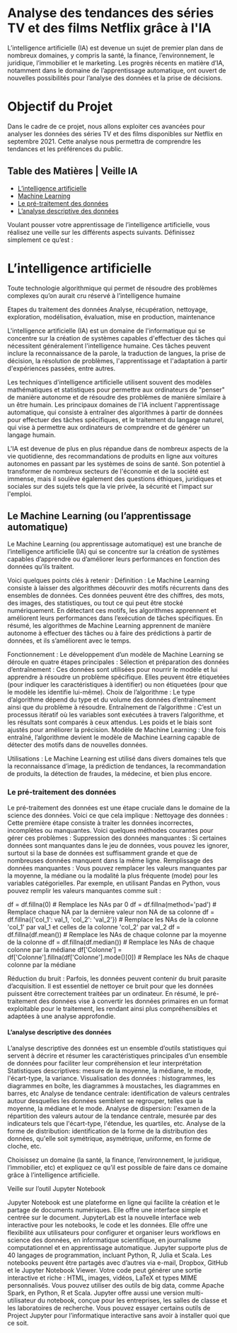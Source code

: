 # Analyse des tendances des séries TV et des films Netflix grâce à l'IA

L’intelligence artificielle (IA) est devenue un sujet de premier plan dans de nombreux domaines, y compris la santé, la finance, l’environnement, le juridique, l’immobilier et le marketing. Les progrès récents en matière d’IA, notamment dans le domaine de l’apprentissage automatique, ont ouvert de nouvelles possibilités pour l’analyse des données et la prise de décisions.

# Objectif du Projet
Dans le cadre de ce projet, nous allons exploiter ces avancées pour analyser les données des séries TV et des films disponibles sur Netflix en septembre 2021. Cette analyse nous permettra de comprendre les tendances et les préférences du public.
## Table des Matières | Veille IA
- [L’intelligence artificielle](#lintelligence-artificielle)
- [Machine Learning](#machine-learning)
- [Le pré-traitement des données](#pré-traitement-des-données)
- [L’analyse descriptive des données](#lanalyse-descriptive-des-données)


Voulant pousser votre apprentissage de l’intelligence artificielle, vous réalisez
une veille sur les différents aspects suivants. Définissez simplement ce qu’est :

# L’intelligence artificielle

Toute technologie algorithmique qui permet de résoudre des problèmes complexes qu’on aurait cru réservé à l’intelligence humaine

Etapes du traitement des données
Analyse, récupération, nettoyage, exploration, modélisation, évaluation, mise en production, maintenance

L'intelligence artificielle (IA) est un domaine de l'informatique qui se concentre sur la création de systèmes capables d'effectuer des tâches qui nécessitent généralement l'intelligence humaine. Ces tâches peuvent inclure la reconnaissance de la parole, la traduction de langues, la prise de décision, la résolution de problèmes, l'apprentissage et l'adaptation à partir d'expériences passées, entre autres.

Les techniques d'intelligence artificielle utilisent souvent des modèles mathématiques et statistiques pour permettre aux ordinateurs de "penser" de manière autonome et de résoudre des problèmes de manière similaire à un être humain. Les principaux domaines de l'IA incluent l'apprentissage automatique, qui consiste à entraîner des algorithmes à partir de données pour effectuer des tâches spécifiques, et le traitement du langage naturel, qui vise à permettre aux ordinateurs de comprendre et de générer un langage humain.

L'IA est devenue de plus en plus répandue dans de nombreux aspects de la vie quotidienne, des recommandations de produits en ligne aux voitures autonomes en passant par les systèmes de soins de santé. Son potentiel à transformer de nombreux secteurs de l'économie et de la société est immense, mais il soulève également des questions éthiques, juridiques et sociales sur des sujets tels que la vie privée, la sécurité et l'impact sur l'emploi.


## Le Machine Learning (ou l’apprentissage automatique)

 Le Machine Learning (ou apprentissage automatique) est une branche de l’intelligence artificielle (IA) qui se concentre sur la création de systèmes capables d’apprendre ou d’améliorer leurs performances en fonction des données qu’ils traitent.


 Voici quelques points clés à retenir :
Définition : Le Machine Learning consiste à laisser des algorithmes découvrir des motifs récurrents dans des ensembles de données. Ces données peuvent être des chiffres, des mots, des images, des statistiques, ou tout ce qui peut être stocké numériquement. En détectant ces motifs, les algorithmes apprennent et améliorent leurs performances dans l’exécution de tâches spécifiques. En résumé, les algorithmes de Machine Learning apprennent de manière autonome à effectuer des tâches ou à faire des prédictions à partir de données, et ils s’améliorent avec le temps.


Fonctionnement : Le développement d’un modèle de Machine Learning se déroule en quatre étapes principales :
Sélection et préparation des données d’entraînement : Ces données sont utilisées pour nourrir le modèle et lui apprendre à résoudre un problème spécifique. Elles peuvent être étiquetées (pour indiquer les caractéristiques à identifier) ou non étiquetées (pour que le modèle les identifie lui-même).
Choix de l’algorithme : Le type d’algorithme dépend du type et du volume des données d’entraînement ainsi que du problème à résoudre.
Entraînement de l’algorithme : C’est un processus itératif où les variables sont exécutées à travers l’algorithme, et les résultats sont comparés à ceux attendus. Les poids et le biais sont ajustés pour améliorer la précision.
Modèle de Machine Learning : Une fois entraîné, l’algorithme devient le modèle de Machine Learning capable de détecter des motifs dans de nouvelles données.

Utilisations : Le Machine Learning est utilisé dans divers domaines tels que la reconnaissance d’image, la prédiction de tendances, la recommandation de produits, la détection de fraudes, la médecine, et bien plus encore.


### Le pré-traitement des données

Le pré-traitement des données est une étape cruciale dans le domaine de la science des données. Voici ce que cela implique :
Nettoyage des données : Cette première étape consiste à traiter les données incorrectes, incomplètes ou manquantes. Voici quelques méthodes courantes pour gérer ces problèmes :
Suppression des données manquantes : Si certaines données sont manquantes dans le jeu de données, vous pouvez les ignorer, surtout si la base de données est suffisamment grande et que de nombreuses données manquent dans la même ligne.
Remplissage des données manquantes : Vous pouvez remplacer les valeurs manquantes par la moyenne, la médiane ou la modalité la plus fréquente (mode) pour les variables catégorielles. Par exemple, en utilisant Pandas en Python, vous pouvez remplir les valeurs manquantes comme suit :

df = df.fillna(0)  # Remplace les NAs par 0
df = df.fillna(method='pad')  # Remplace chaque NA par la dernière valeur non NA de sa colonne
df = df.fillna({'col_1': val_1, 'col_2': 'val_2'})  # Remplace les NAs de la colonne 'col_1' par val_1 et celles de la colonne 'col_2' par val_2
df = df.fillna(df.mean())  # Remplace les NAs de chaque colonne par la moyenne de la colonne
df = df.fillna(df.median())  # Remplace les NAs de chaque colonne par la médiane
df['Colonne'] = df['Colonne'].fillna(df['Colonne'].mode()[0])  # Remplace les NAs de chaque colonne par la médiane

Réduction du bruit : Parfois, les données peuvent contenir du bruit parasite d’acquisition. Il est essentiel de nettoyer ce bruit pour que les données puissent être correctement traitées par un ordinateur.
En résumé, le pré-traitement des données vise à convertir les données primaires en un format exploitable pour le traitement, les rendant ainsi plus compréhensibles et adaptées à une analyse approfondie. 

#### L’analyse descriptive des données

L’analyse descriptive des données est un ensemble d’outils statistiques qui servent à décrire et résumer les caractéristiques principales d’un ensemble de données pour faciliter leur compréhension et leur interprétation 
Statistiques descriptives:
mesure de la moyenne, la médiane, le mode, l'écart-type, la variance.
Visualisation des données :
histogrammes, les diagrammes en boîte, les diagrammes à moustaches, les diagrammes en barres, etc
Analyse de tendance centrale: 
identification de valeurs centrales autour desquelles les données semblent se regrouper, telles que la moyenne, la médiane et le mode.
Analyse de dispersion: 
l'examen de la répartition des valeurs autour de la tendance centrale, mesurée par des indicateurs tels que l'écart-type, l'étendue, les quartiles, etc.
Analyse de la forme de distribution:
identification de la forme de la distribution des données, qu'elle soit symétrique, asymétrique, uniforme, en forme de cloche, etc.


Choisissez un domaine (la santé, la finance, l’environnement, le juridique,
l’immobilier, etc) et expliquez ce qu’il est possible de faire dans ce domaine
grâce à l’intelligence artificielle.


Veille sur l’outil Jupyter Notebook

Jupyter Notebook est une plateforme en ligne qui facilite la création et le partage de documents numériques. Elle offre une interface simple et centrée sur le document. JupyterLab est la nouvelle interface web interactive pour les notebooks, le code et les données. Elle offre une flexibilité aux utilisateurs pour configurer et organiser leurs workflows en science des données, en informatique scientifique, en journalisme computationnel et en apprentissage automatique. Jupyter supporte plus de 40 langages de programmation, incluant Python, R, Julia et Scala. Les notebooks peuvent être partagés avec d’autres via e-mail, Dropbox, GitHub et le Jupyter Notebook Viewer. Votre code peut générer une sortie interactive et riche : HTML, images, vidéos, LaTeX et types MIME personnalisés. Vous pouvez utiliser des outils de big data, comme Apache Spark, en Python, R et Scala. Jupyter offre aussi une version multi-utilisateur du notebook, conçue pour les entreprises, les salles de classe et les laboratoires de recherche. Vous pouvez essayer certains outils de Project Jupyter pour l’informatique interactive sans avoir à installer quoi que ce soit. 
